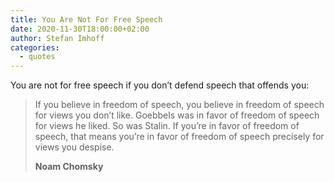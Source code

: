 ```yaml
---
title: You Are Not For Free Speech
date: 2020-11-30T18:00:00+02:00
author: Stefan Imhoff
categories:
  - quotes
---
```


You are not for free speech if you don’t defend speech that offends you:

> If you believe in freedom of speech, you believe in freedom of speech for views you don’t like. Goebbels was in favor of freedom of speech for views he liked. So was Stalin. If you’re in favor of freedom of speech, that means you’re in favor of freedom of speech precisely for views you despise.
>
> **Noam Chomsky**
